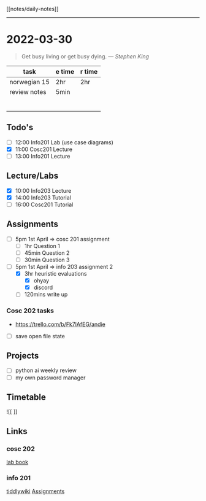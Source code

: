 [[notes/daily-notes]]

---

# 2022-03-30
> Get busy living or get busy dying.
> — <cite>Stephen King</cite>

| task                     | e time | r time |
| ------------------------ | ------ | ------ |
| norwegian 15             | 2hr    | 2hr    |
| review notes             |  5min  |        |
|                          |        |        |
|                          |        |        |
|                          |        |        |
|                          |        |        |
|                          |        |        |
|                          |        |        |
## Todo's
- [ ] 12:00 Info201 Lab (use case diagrams)
- [x] 11:00 Cosc201 Lecture
- [ ] 13:00 Info201 Lecture

## Lecture/Labs
- [x] 10:00 Info203 Lecture
- [x] 14:00 Info203 Tutorial
- [ ] 16:00 Cosc201 Tutorial

## Assignments
- [ ] 5pm 1st April       ⇒ cosc 201 assignment
	- [ ] 1hr Question 1
	- [ ] 45min Question 2
	- [ ] 30min Question 3
- [ ] 5pm 1st April       ⇒ info 203 assignment 2
	- [x] 3hr heuristic evaluations
		- [x] ohyay
		- [x] discord
	- [ ] 120mins write up
	
### Cosc 202 tasks
- https://trello.com/b/Fk7lAfEG/andie
- [ ] save open file state

## Projects
- [ ] python ai weekly review
- [ ] my own password manager

## Timetable
![[ ]]

## Links
### cosc 202 
[lab book](https://cosc202.cspages.otago.ac.nz/lab-book/COSC202LabBook.pdf)

### info 201
[tiddlywiki](https://isgb.otago.ac.nz/infosci/INFO201/labs_release/raw/master/output/info201_labs.html#)
[Assignments](https://isgb.otago.ac.nz/info201/shared/assignments_release/raw/master/output/INFO201_Assignments.html)

